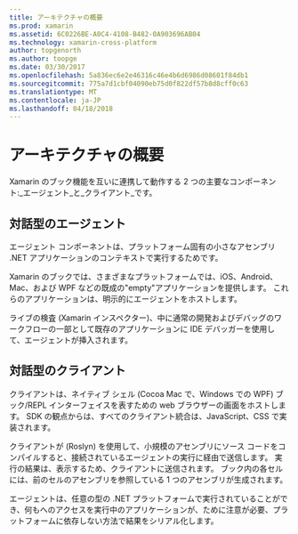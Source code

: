 ```yaml
---
title: アーキテクチャの概要
ms.prod: xamarin
ms.assetid: 6C0226BE-A0C4-4108-B482-0A903696AB04
ms.technology: xamarin-cross-platform
author: topgenorth
ms.author: toopge
ms.date: 03/30/2017
ms.openlocfilehash: 5a836ec6e2e46316c46e4b6d6986d08601f84db1
ms.sourcegitcommit: 775a7d1cbf04090eb75d0f822df57b8d8cff0c63
ms.translationtype: MT
ms.contentlocale: ja-JP
ms.lasthandoff: 04/18/2018
---
```

# <a name="architecture-overview"></a>アーキテクチャの概要

Xamarin のブック機能を互いに連携して動作する 2 つの主要なコンポーネント:_エージェント_と_クライアント_です。

## <a name="interactive-agent"></a>対話型のエージェント

エージェント コンポーネントは、プラットフォーム固有の小さなアセンブリ .NET アプリケーションのコンテキストで実行するためです。

Xamarin のブックでは、さまざまなプラットフォームでは、iOS、Android、Mac、および WPF などの既成の"empty"アプリケーションを提供します。 これらのアプリケーションは、明示的にエージェントをホストします。

ライブの検査 (Xamarin インスペクター)、中に通常の開発およびデバッグのワークフローの一部として既存のアプリケーションに IDE デバッガーを使用して、エージェントが挿入されます。

## <a name="interactive-client"></a>対話型のクライアント

クライアントは、ネイティブ シェル (Cocoa Mac で、Windows での WPF) ブック/REPL インターフェイスを表すための web ブラウザーの画面をホストします。 SDK の観点からは、すべてのクライアント統合は、JavaScript、CSS で実装されます。

クライアントが (Roslyn) を使用して、小規模のアセンブリにソース コードをコンパイルすると、接続されているエージェントの実行に経由で送信します。 実行の結果は、表示するため、クライアントに送信されます。 ブック内の各セルには、前のセルのアセンブリを参照している 1 つのアセンブリが生成されます。

エージェントは、任意の型の .NET プラットフォームで実行されていることができ、何もへのアクセスを実行中のアプリケーションが、ために注意が必要、プラットフォームに依存しない方法で結果をシリアル化します。